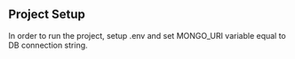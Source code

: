 ## Project Setup

In order to run the project, setup .env and set MONGO_URI variable equal to DB connection string.

